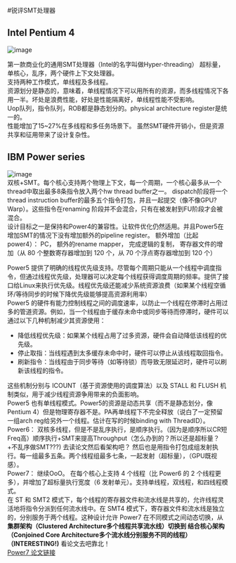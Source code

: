 #锐评SMT处理器
## Intel Pentium 4
![image](https://github.com/user-attachments/assets/f5f956e7-cfbc-4f02-bde5-f2326e0fc1fc)   

第一款商业化的通用SMT处理器（Intel的名字叫做Hyper-threading） 超标量，单核心，乱序，两个硬件上下文处理器。  
支持两种工作模式，单线程及多线程。   
资源划分是静态的，意味着，单线程情况下可以用所有的资源，而多线程情况下各用一半。坏处是浪费性能，好处是性能隔离好，单线程性能不受影响。    
Uop队列，指令队列，ROB都是静态划分的。physical architecture register是统一的。    
性能增加了15~27%在多线程和多任务场景下。 虽然SMT硬件开销小，但是资源共享和征用带来了设计复杂性。    

## IBM Power series
![image](https://github.com/user-attachments/assets/a1ecc8d4-1624-4730-8ef4-1b385cdd8f14)  
双核+SMT。每个核心支持两个物理上下文，每一个周期，一个核心最多从一个thread中取出最多8条指令放入两个hw thread buffer之一。 dispatch阶段将一个thread instruction buffer的最多五个指令打包，并且一起提交（像不像GPU?Warp）。这些指令在renaming 阶段并不会混合，只有在被发射到FU阶段才会被混合。   
设计目标之一是保持和Power4的兼容性。让软件优化仍然适用。并且Power5在增加SMT的情况下没有增加额外的pipeline register。
额外增加（比起power4）： PC， 额外的rename mapper， 完成逻辑的复制， 寄存器文件的增加（从 80 个整数寄存器增加到 120 个，从 70 个浮点寄存器增加到 120 个）  

Power5 提供了明确的线程优先级支持。尽管每个周期只能从一个线程中调度指令，但通过线程优先级，处理器可以决定每个线程获得调度周期的频率。提供了接口给Linux来执行优先级。线程优先级还能减少系统资源浪费（如果某个线程空循环/等待同步的时候下降优先级能够提高资源利用率）   
Power5 的硬件有能力控制线程之间的调度速率，以防止一个线程在停滞时占用过多的管道资源。例如，当一个线程由于缓存未命中或同步等待而停滞时，硬件可以通过以下几种机制减少其资源使用：     
- 降低线程优先级：如果某个线程占用了过多资源，硬件会自动降低该线程的优先级。    
- 停止取指：当线程遇到太多缓存未命中时，硬件可以停止从该线程取回指令。   
- 刷新指令：当线程由于同步等待（如等待锁）而导致无限延迟时，硬件可以刷新该线程的指令。

这些机制分别与 ICOUNT（基于资源使用的调度算法）以及 STALL 和 FLUSH 机制类似，用于减少线程资源争用带来的负面影响。    
Power5 也有单线程模式。Power5的资源是动态共享（而不是静态划分，像Pentium 4）但是物理寄存器不是。PA再单线程下不完全释放（说白了一定预留一组arch reg给另外一个线程。估计在写的时候binding with ThreadID）。   
Power6： 双核多线程，但是不是乱序执行，是顺序执行。（因为是顺序所以CR短Freq高）顺序执行+SMT来提高Throughput（怎么办到的？所以还是超标量？+不乱序做SMT???) 去读论文然后看架构吧？ 然后也是用指令打包成组发射执行。每一组最多五条。两个线程组最多七条，一起发射（超标量），（GPU既视感）。  
Power7： 继续OoO。 在每个核心上支持 4 个线程（比 Power6 的 2 个线程更多），并增加了超标量执行宽度（6 发射单元）。支持单线程，双线程，和四线程模式。   
在 ST 和 SMT2 模式下，每个线程的寄存器文件和流水线是共享的，允许线程灵活地将指令分派到任何流水线中。在 SMT4 模式下，寄存器文件和流水线是独立的，分别服务于两个线程。这种设计允许 Power7 在不同模式之间动态切换，从 **集群架构（Clustered Architecture多个线程共享流水线）切换到 结合核心架构（Conjoined Core Architecture多个流水线分别服务不同的线程）（INTERESTING!)** 看论文去吧靠北！  
[Power7 论文链接](https://www.researchgate.net/profile/Michael-Floyd-4/publication/220290623_Power7_IBM's_Next-Generation_Server_Processor/links/00463515dcf82abd08000000/Power7-IBMs-Next-Generation-Server-Processor.pdf)
